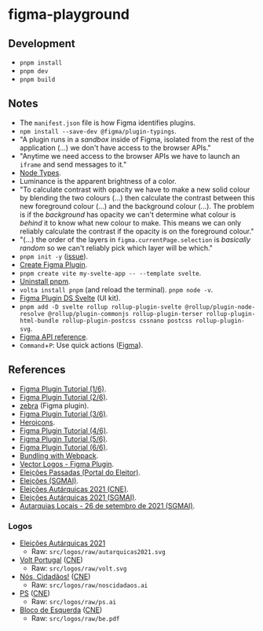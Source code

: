 # figma-playground

## Development

- `pnpm install`
- `pnpm dev`
- `pnpm build`

## Notes

- The `manifest.json` file is how Figma identifies plugins.
- `npm install --save-dev @figma/plugin-typings`.
- "A plugin runs in a _sandbox_ inside of Figma, isolated from the rest of the application (...) we don't have access to the browser APIs."
- "Anytime we need access to the browser APIs we have to launch an `iframe` and send messages to it."
- [Node Types](https://www.figma.com/plugin-docs/api/nodes/).
- Luminance is the apparent brightness of a color.
- "To calculate contrast with opacity we have to make a new solid colour by blending the two colours (...) then calculate the contrast between this new foreground colour (...) and the background colour (...). The problem is if the _background_ has opacity we can't determine what colour is _behind_ it to know what new colour to make. This means we can only reliably calculate the contrast if the opacity is on the foreground colour."
- "(...) the order of the layers in `figma.currentPage.selection` is _basically random_ so we can't reliably pick which layer will be which."
- `pnpm init -y` ([issue](https://github.com/pnpm/pnpm/issues/3505)).
- [Create Figma Plugin](https://yuanqing.github.io/create-figma-plugin/).
- `pnpm create vite my-svelte-app -- --template svelte`.
- [Uninstall pnpm](https://pnpm.io/uninstall).
- `volta install pnpm` (and reload the terminal). `pnpm node -v`.
- [Figma Plugin DS Svelte](https://github.com/thomas-lowry/figma-plugin-ds-svelte) (UI kit).
- `pnpm add -D svelte rollup rollup-plugin-svelte @rollup/plugin-node-resolve @rollup/plugin-commonjs rollup-plugin-terser rollup-plugin-html-bundle rollup-plugin-postcss cssnano postcss rollup-plugin-svg`.
- [Figma API reference](https://www.figma.com/plugin-docs/api/api-reference/).
- `Command`+`P`: Use quick actions ([Figma](https://help.figma.com/hc/en-us/articles/360040328653-Use-shortcuts-and-quick-actions#Quick_actions)).

## References

- [Figma Plugin Tutorial (1/6)](https://alcohollick.com/writing/figma-plugin-tutorial-1-6).
- [Figma Plugin Tutorial (2/6)](https://alcohollick.com/writing/figma-plugin-tutorial-2-6).
- [zebra](https://github.com/danhollick/zebra) (Figma plugin).
- [Figma Plugin Tutorial (3/6)](https://alcohollick.com/writing/figma-plugin-tutorial-3-6).
- [Heroicons](https://heroicons.com/).
- [Figma Plugin Tutorial (4/6)](https://alcohollick.com/writing/figma-plugin-tutorial-4-6).
- [Figma Plugin Tutorial (5/6)](https://alcohollick.com/writing/figma-plugin-tutorial-5-6).
- [Figma Plugin Tutorial (6/6)](https://alcohollick.com/writing/figma-plugin-tutorial-6-6).
- [Bundling with Webpack](https://www.figma.com/plugin-docs/bundling-webpack/).
- [Vector Logos - Figma Plugin](https://github.com/kevinwuhoo/vector-logos-figma-plugin).
- [Eleições Passadas (Portal do Eleitor)](https://www.portaldoeleitor.pt/Paginas/EleicoesPassadas.aspx).
- [Eleições (SGMAI)](https://www.eleicoes.mai.gov.pt/).
- [Eleições Autárquicas 2021 (CNE)](https://www.cne.pt/content/eleicoes-autarquicas-2021).
- [Eleições Autárquicas 2021 (SGMAI)](https://www.eleicoes.mai.gov.pt/autarquicas2021/).
- [Autarquias Locais - 26 de setembro de 2021 (SGMAI)](https://www.sg.mai.gov.pt/AdministracaoEleitoral/EleicoesReferendos/AutarquiasLocais/Paginas/default.aspx?FirstOpen=1).

### Logos

- [Eleições Autárquicas 2021](https://www.eleicoes.mai.gov.pt/autarquicas2021/assets/static/files/electionImage.svg)
  - Raw: `src/logos/raw/autarquicas2021.svg`
- [Volt Portugal](https://www.voltportugal.org/volt-logo.svg) ([CNE](https://www.cne.pt/partido/volt-portugal))
  - Raw: `src/logos/raw/volt.svg`
- [Nós, Cidadãos!](https://noscidadaos.pt/o-nos-cidadaos/regulamentos-e-documentos/) ([CNE](https://www.cne.pt/partido/nos-cidadaos))
  - Raw: `src/logos/raw/noscidadaos.ai`
- [PS](https://ps.pt/elementos-graficos/) ([CNE](https://www.cne.pt/partido/partido-socialista))
  - Raw: `src/logos/raw/ps.ai`
- [Bloco de Esquerda](https://www.bloco.org/o-bloco/manual-de-normas-gr%C3%A1ficas.html) ([CNE](https://www.cne.pt/partido/bloco-de-esquerda))
  - Raw: `src/logos/raw/be.pdf`
